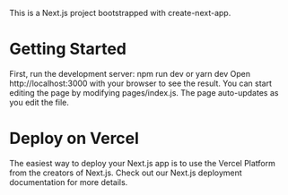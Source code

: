 This is a Next.js project bootstrapped with create-next-app.

# Getting Started
First, run the development server:
npm run dev
or
yarn dev
Open http://localhost:3000 with your browser to see the result.
You can start editing the page by modifying pages/index.js. The page auto-updates as you edit the file.

# Deploy on Vercel
The easiest way to deploy your Next.js app is to use the Vercel Platform from the creators of Next.js.
Check out our Next.js deployment documentation for more details.
